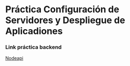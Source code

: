 # Práctica Configuración de Servidores y Despliegue de Aplicadiones

### Link práctica backend

[Nodeapi](https://github.com/enkhara/NodeApiBackAvanzado.git)
